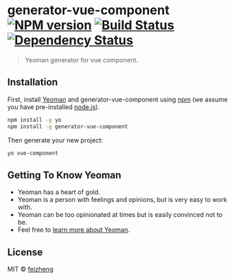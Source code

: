 # generator-vue-component [![NPM version][npm-image]][npm-url] [![Build Status][travis-image]][travis-url] [![Dependency Status][daviddm-image]][daviddm-url]
> Yeoman generator for vue component.

## Installation

First, install [Yeoman](http://yeoman.io) and generator-vue-component using [npm](https://www.npmjs.com/) (we assume you have pre-installed [node.js](https://nodejs.org/)).

```bash
npm install -g yo
npm install -g generator-vue-component
```

Then generate your new project:

```bash
yo vue-component
```

## Getting To Know Yeoman

 * Yeoman has a heart of gold.
 * Yeoman is a person with feelings and opinions, but is very easy to work with.
 * Yeoman can be too opinionated at times but is easily convinced not to be.
 * Feel free to [learn more about Yeoman](http://yeoman.io/).

## License

MIT © [feizheng](https://github.com/afeiship)


[npm-image]: https://badge.fury.io/js/generator-vue-component.svg
[npm-url]: https://npmjs.org/package/generator-vue-component
[travis-image]: https://travis-ci.org/afeiship/generator-vue-component.svg?branch=master
[travis-url]: https://travis-ci.org/afeiship/generator-vue-component
[daviddm-image]: https://david-dm.org/afeiship/generator-vue-component.svg?theme=shields.io
[daviddm-url]: https://david-dm.org/afeiship/generator-vue-component

